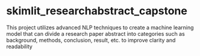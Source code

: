# skimlit_researchabstract_capstone
This project utilizes advanced NLP techniques to create a machine learning model that can divide a research paper abstract into categories such as background, methods, conclusion, result, etc. to improve clarity and readability
